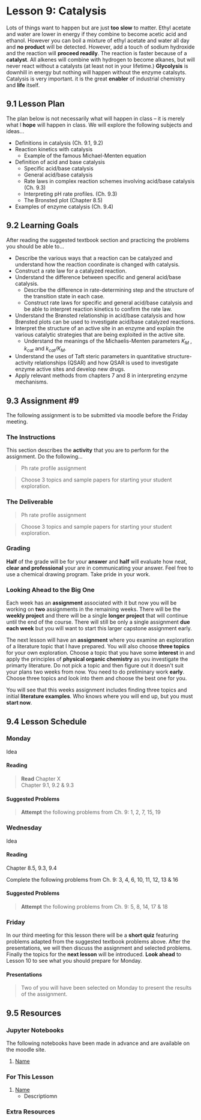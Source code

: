 # Lesson 9: Catalysis

Lots of things want to happen but are just **too slow** to matter. Ethyl acetate and water are lower in energy if they combine to become acetic acid and ethanol. However you can boil a mixture of ethyl acetate and water all day and **no product** will be detected. However, add a touch of sodium hydroxide and the reaction will **proceed readily**. The reaction is faster because of a **catalyst**. All alkenes will combine with hydrogen to become alkanes, but will never react without a catalysts (at least not in your lifetime.) **Glycolysis** is downhill in energy but nothing will happen without the enzyme catalsyts. Catalysis is very important. it is the great **enabler** of industrial chemistry and **life** itself.

## 9.1 Lesson Plan
The plan below is not necessarily what will happen in class – it is merely what I **hope** will happen in class. We will explore the following subjects and ideas&hellip;

- Definitions in catalysis (Ch. 9.1, 9.2)
- Reaction kinetics with catalysis
    - Example of the famous Michael-Menten equation
- Definition of acid and base catalysis 
    - Specific acid/base catalysis
    - General acid/base catalysis
    - Rate laws in complex reaction schemes involving acid/base catalysis (Ch. 9.3)
    - Interpreting pH rate profiles. (Ch. 9.3) 
    - The Bronsted plot (Chapter 8.5)
- Examples of enzyme catalysis (Ch. 9.4) 

## 9.2 Learning Goals
After reading the suggested textbook section and practicing the problems you should be able to&hellip;

- Describe the various ways that a reaction can be catalyzed and understand how the reaction coordinate is changed with catalysis.
- Construct a rate law for a catalyzed reaction.
- Understand the difference between specific and general acid/base catalysis.
     - Describe the difference in rate-determining step and the structure of the transition state in each case.
    - Construct rate laws for specific and general acid/base catalysis and be able to interpret reaction kinetics to confirm the rate law.
- Understand the Brønsted relationship in acid/base catalysis and how Brønsted plots can be used to investigate acid/base catalyzed reactions.
- Interpret the structure of an active site in an enzyme and explain the various catalytic strategies that are being exploited in the active site.
    - Understand the meanings of the Michaelis-Menten parameters *K<sub>M</sub>* , *k<sub>cat</sub>* and *k<sub>cat</sub>/K<sub>M</sub>*.
- Understand the uses of Taft steric parameters in quantitative structure-activity relationships (QSAR) and how QSAR is used to investigate enzyme active sites and develop new drugs.
- Apply relevant methods from chapters 7 and 8 in interpreting enzyme mechanisms.

## 9.3 Assignment \#9

The following assignment is to be submitted via moodle before the Friday meeting.

### The Instructions
This section describes the **activity** that you are to perform for the assignment. Do the following&hellip;

> Ph rate profile assignment

> Choose 3 topics and sample papers for starting your student exploration.

### The Deliverable

> Ph rate profile assignment

> Choose 3 topics and sample papers for starting your student exploration.

### Grading

**Half** of the grade will be for your **answer** and **half** will evaluate how neat, **clear and professional** your are in communicating your answer. Feel free to use a chemical drawing program. Take pride in your work.

### Looking Ahead to the Big One

Each week has an **assignment** associated with it but now you will be working on **two** assignments in the remaining weeks. There will be the **weekly project** and there will be a single **longer project** that will continue until the end of the course. There will still be only a single assignment **due each week** but you will want to start this larger capstone assignment early.

The next lesson will have an **assignment** where you examine an exploration of a literature topic that I have prepared. You will also choose **three topics** for your own exploration. Choose a topic that you have some **interest** in and apply the principles of **physical organic chemistry** as you investigate the primarty literature. Do not pick a topic and then figure out it doesn't suit your plans two weeks from now.  You need to do preliminary work **early**.  Choose three topics and look into them and choose the best one for you.

You will see that this weeks assignment includes finding three topics and initial  **literature examples**. Who knows where you will end up, but you must **start now**.

## 9.4 Lesson Schedule

### Monday 

Idea

#### Reading

> **Read** Chapter X  <br>
Chapter 9.1, 9.2 & 9.3


#### Suggested Problems

> **Attempt** the following problems from Ch. 9: 1, 2, 7, 15, 19

### Wednesday

Idea

#### Reading
Chapter 8.5, 9.3, 9.4

Complete the following problems from Ch. 9: 3, 4, 6, 10, 11, 12, 13 & 16


#### Suggested Problems

> **Attempt** the following problems from Ch. 9: 5, 8, 14, 17 & 18 

### Friday

In our third meeting for this lesson there will be a **short quiz** featuring problems adapted from the suggested textbook problems above. After the presentations, we will then discuss the assignment and selected problems. Finally the topics for the **next lesson** will be introduced. **Look ahead** to Lesson 10 to see what you should prepare for Monday. 

#### Presentations

> Two of you will have been selected on Monday to present the results of the assignment. 


## 9.5 Resources

### Jupyter Notebooks

The following notebooks have been made in advance and are available on the moodle site.

1. [Name](Resource_Moodle_Link.md)


### For This Lesson

1. [Name](Resource_Moodle_Link.md) 
    - Descriptiomn

### Extra Resources




